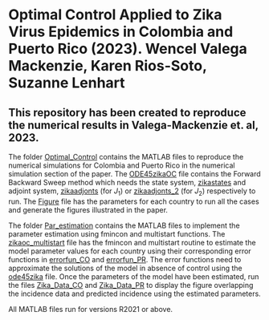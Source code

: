 # Optimal Control Applied to Zika Virus Epidemics in Colombia and Puerto Rico (2023). Wencel Valega Mackenzie, Karen Rios-Soto, Suzanne Lenhart

## This repository has been created to reproduce the numerical results in Valega-Mackenzie et. al, 2023. 

The folder [Optimal_Control](Optimal_Control) contains the MATLAB files to reproduce the numerical simulations for Colombia and Puerto Rico in the numerical simulation section of the paper. The [ODE45zikaOC](Optimal_Control/ode45zikaOC.m) file contains the Forward Backward Sweep method which needs the state system, [zikastates](Optimal_Control/zikastates.m) and adjoint system,  [zikaadjonts](Optimal_Control/zikaadjoints.m) (for $J_1$) or [zikaadjonts_2](Optimal_Control/zikaadjoints.m) (for $J_2$)  respectively to run. The [Figure](Optimal_Control/Figures.m) file has the parameters for each country to run all the cases and generate the figures illustrated in the paper. 

The folder [Par_estimation](Par_estimation) contains the MATLAB files to implement the parameter estimation using fmincon and multistart functions. The [zikaoc_multistart](Par_estimation/zikaoc_multistart.m) file has the fmincon and multistart routine to estimate the model parameter values for each country using their corresponding error functions in [errorfun_CO](Par_estimation/errorfun_CO.m) and [errorfun_PR](Par_estimation/errorfun_PR.m). The error functions need to approximate the solutions of the model in absence of control using the [ode45zika](Par_estimation/ode45zika.m) file. Once the parameters of the model have been estimated, run the files [Zika_Data_CO](Par_estimation/Zika_Data_CO.m) and [Zika_Data_PR](Par_estimation/Zika_Data_PR.m) to display the figure overlapping the incidence data and predicted incidence using the estimated parameters.

All MATLAB files run for versions R2021 or above.
